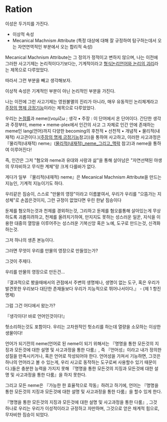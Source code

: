 # Ration

이성은 두가지를 가진다.

 - 이상적 속성
 - Mecanical Machnism Attribute (특정 대상에 대해 잘 규정하여 탐구하는데서 오는 자연연역적인 부분에서 오는 합리적 속성)

Mecanical Machnism Attribute는 그 정의가 정적이고 변하지 않으며, 나는 이전에 그러한 사고기제는 논리적이다기보다는, 기계적이라고 [형식논리언어와 논리의 괴리](./형식논리언어와_논리의_괴리)라는 제목으로 다루었었다.

따라서 그런 부분을 빼고 생각해보자.

이상적 속성은 기계적인 부분이 아닌 논리적인 부분을 가진다.

나는 이전에 그런 사고기제는 영원불멸의 진리가 아니라, 매우 유동적인 논리체계라고 [주장의 명제 긍정기능](./주장의_명제_긍정기능)이라는 제목으로 다루었었다.

우리는 [논점률](./논점률_정리)과 neme((νομίζω ; 생각 • 주장 : 이 단어에서 온 단어이다. 간단한 생각과 주장부터, meme • meme-plex에서 인간의 사고 그 자체로 인간 안에 존재하는 meme인 lang(언어)까지 다양한 becoming의 후천적 • 선천적 • 개념적 • 물리적(내재적) 사고관이다.)([주장의 명제 긍정기능](./주장의_명제_긍정기능)참고))을 통하여 사고하고, 이러한 사고과정은 『물리적(내재적) neme』([물리적(내재적)_neme_그리고_맥락](./coherance_and_human_bareware) 참고)과 neme을 통하여 이루어진다!

즉, 인간은 그저 "혐오와 neme과 유대와 사랑과 삶"을 통해 살아남은 "자연선택된 야생의 무자비하고 무식한 계체"랑 크게 다를바가 없다.

게다가 일부 『물리적(내재적) neme』은 Mecanical Machnism Attribute을 만드는 지능인, 기계적 지능이기도 하다.

우리같은 짐승이, 스스로 "만물의 영장"이라고 이름붙여서, 우리가 우리를 "으뜸가는 지성체"로 손꼽은것이지, 그런 규정이 없었다면 우린 한낱 짐승이다

둔제를 혐오하는것과 천제를 경외하는것, 그리하고 둔제를 혐오를통해 살아있는게 무상하도록 괴롭히려하고, 천제를 올려치기하여, 만지지도 못하는 성스러운 일꾼, 지식을 이용한 대중의 열망을 이루어주는 성스러운 기복신앙 혹은 노예, 도구로 만드는것, 신격화하는것.

그저 하나의 생존 본능이다.

그러면 무엇이 우리를 만물의 영장으로 만들었는가?

그것이 주제다.

우리를 만물의 영장으로 만든건...

『결과적으로 봤을때에서의 관점에서 주변의 생명체나, 생명이 없는 도구, 혹은 우리가 발견못한 우리보다 대단한 존재들보다 우리가 지능적으로 뛰어나서이다.』 - (제 1 항진명제)

그럼 그건 어디에서 왔는가?

『생각이다! 바로 언어인것이다!』

헛소리하는것도 포함이다. 우리는 고차원적인 헛소리를 하는데 열량을 소모하는 이상한 생물이다!

언어가 되기전의 neme(언어로 된 neme이 되기 위해서는 『명명을 통한 모든것의 지징과 모든것에 대한 설명 및 사고과정을 통한 다룸』, 즉 『언어성』이라고 내가 정의한 성질을 만족시키거나, 혹은 언어로 작성되어야 한다. 언어성을 가져서 기능하면, 그것은 하나의 언어라고 볼 수 있는게, 우리 사고로 동작하는 도구로써 사용할수 있기 때문이다.)들은 충분한 능력을 가지지 못해 『명명을 통한 모든것의 지징과 모든것에 대한 설명 및 사고과정을 통한 다룸』을 하지 못한다.

그리고 모든 neme은 『가능한 한 효율적으로 작동』하려고 하기에, 언어는 『명명을 통한 모든것의 지징과 모든것에 대한 설명 및 사고과정을 통한 다룸』을 할수 있게 한다.

『명명을 통한 모든것의 지징과 모든것에 대한 설명 및 사고과정을 통한 다룸』, 그것 하나로 우리는 우리가 이성적이라고 규정하고 자만하며, 그것으로 얻은 채계적 힘으로, 무자비한 짐승이 되었다.